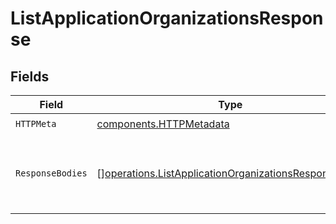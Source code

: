 # ListApplicationOrganizationsResponse


## Fields

| Field                                                                                                                        | Type                                                                                                                         | Required                                                                                                                     | Description                                                                                                                  |
| ---------------------------------------------------------------------------------------------------------------------------- | ---------------------------------------------------------------------------------------------------------------------------- | ---------------------------------------------------------------------------------------------------------------------------- | ---------------------------------------------------------------------------------------------------------------------------- |
| `HTTPMeta`                                                                                                                   | [components.HTTPMetadata](../../models/components/httpmetadata.md)                                                           | :heavy_check_mark:                                                                                                           | N/A                                                                                                                          |
| `ResponseBodies`                                                                                                             | [][operations.ListApplicationOrganizationsResponseBody](../../models/operations/listapplicationorganizationsresponsebody.md) | :heavy_minus_sign:                                                                                                           | An array of organizations that the application is associated with.                                                           |